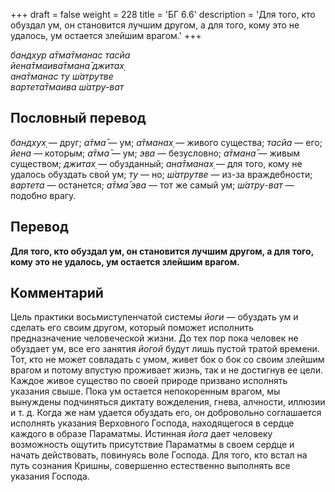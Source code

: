 +++
draft = false
weight = 228
title = 'БГ 6.6'
description = 'Для того, кто обуздал ум, он становится лучшим другом, а для того, кому это не удалось, ум остается злейшим врагом.'
+++

_бандхур а̄тма̄тманас тасйа  
йена̄тмаива̄тмана̄ джитах̣  
ана̄тманас ту ш́атрутве  
вартета̄тмаива ш́атру-ват_

## Пословный перевод

_бандхух̣_ — друг; _а̄тма̄_ — ум; _а̄тманах̣_ — живого существа; _тасйа_ — его; _йена_ — которым; _а̄тма̄_ — ум; _эва_ — безусловно; _а̄тмана̄_ — живым существом; _джитах̣_ — обузданный; _ана̄тманах̣_ — для того, кому не удалось обуздать свой ум; _ту_ — но; _ш́атрутве_ — из-за враждебности; _вартета_ — останется; _а̄тма̄_ _эва_ — тот же самый ум; _ш́атру_\-_ват_ — подобно врагу.

## Перевод

**Для того, кто обуздал ум, он становится лучшим другом, а для того, кому это не удалось, ум остается злейшим врагом.**

## Комментарий

Цель практики восьмиступенчатой системы _йоги_ — обуздать ум и сделать его своим другом, который поможет исполнить предназначение человеческой жизни. До тех пор пока человек не обуздает ум, все его занятия _йогой_ будут лишь пустой тратой времени. Тот, кто не может совладать с умом, живет бок о бок со своим злейшим врагом и потому впустую проживает жизнь, так и не достигнув ее цели. Каждое живое существо по своей природе призвано исполнять указания свыше. Пока ум остается непокоренным врагом, мы вынуждены подчиняться диктату вожделения, гнева, алчности, иллюзии и т. д. Когда же нам удается обуздать его, он добровольно соглашается исполнять указания Верховного Господа, находящегося в сердце каждого в образе Параматмы. Истинная _йога_ дает человеку возможность ощутить присутствие Параматмы в своем сердце и начать действовать, повинуясь воле Господа. Для того, кто встал на путь сознания Кришны, совершенно естественно выполнять все указания Господа.
